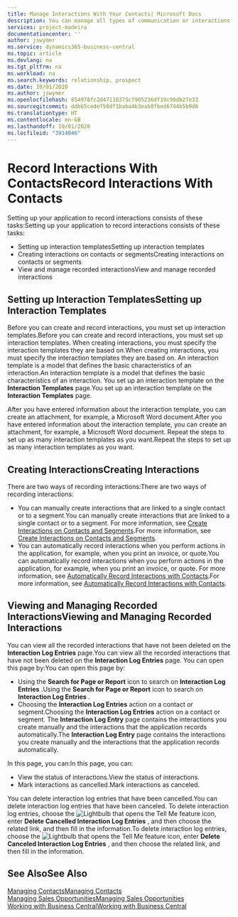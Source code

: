 ```yaml
---
title: Manage Interactions With Your Contacts| Microsoft Docs
description: You can manage all types of communication or interactions between your company and your contacts, for example, letters, phone calls, meetings, and so on.
services: project-madeira
documentationcenter: ''
author: jswymer
ms.service: dynamics365-business-central
ms.topic: article
ms.devlang: na
ms.tgt_pltfrm: na
ms.workload: na
ms.search.keywords: relationship, prospect
ms.date: 10/01/2020
ms.author: jswymer
ms.openlocfilehash: 854970fc2d47110375cf905236df19c90db27e33
ms.sourcegitcommit: ddbb5cede750df1baba4b3eab8fbed6744b5b9d6
ms.translationtype: HT
ms.contentlocale: en-GB
ms.lasthandoff: 10/01/2020
ms.locfileid: "3914046"
---
```

# <a name="record-interactions-with-contacts"></a><span data-ttu-id="4bc3f-103">Record Interactions With Contacts</span><span class="sxs-lookup"><span data-stu-id="4bc3f-103">Record Interactions With Contacts</span></span>
<span data-ttu-id="4bc3f-104">Setting up your application to record interactions consists of these tasks:</span><span class="sxs-lookup"><span data-stu-id="4bc3f-104">Setting up your application to record interactions consists of these tasks:</span></span>

* <span data-ttu-id="4bc3f-105">Setting up interaction templates</span><span class="sxs-lookup"><span data-stu-id="4bc3f-105">Setting up interaction templates</span></span>  
* <span data-ttu-id="4bc3f-106">Creating interactions on contacts or segments</span><span class="sxs-lookup"><span data-stu-id="4bc3f-106">Creating interactions on contacts or segments</span></span>  
* <span data-ttu-id="4bc3f-107">View and manage recorded interactions</span><span class="sxs-lookup"><span data-stu-id="4bc3f-107">View and manage recorded interactions</span></span>  

##  <a name="setting-up-interaction-templates"></a><span data-ttu-id="4bc3f-108">Setting up Interaction Templates</span><span class="sxs-lookup"><span data-stu-id="4bc3f-108">Setting up Interaction Templates</span></span>
<span data-ttu-id="4bc3f-109">Before you can create and record interactions, you must set up interaction templates.</span><span class="sxs-lookup"><span data-stu-id="4bc3f-109">Before you can create and record interactions, you must set up interaction templates.</span></span> <span data-ttu-id="4bc3f-110">When creating interactions, you must specify the interaction templates they are based on.</span><span class="sxs-lookup"><span data-stu-id="4bc3f-110">When creating interactions, you must specify the interaction templates they are based on.</span></span> <span data-ttu-id="4bc3f-111">An interaction template is a model that defines the basic characteristics of an interaction.</span><span class="sxs-lookup"><span data-stu-id="4bc3f-111">An interaction template is a model that defines the basic characteristics of an interaction.</span></span>
<span data-ttu-id="4bc3f-112">You set up an interaction template on the **Interaction Templates** page.</span><span class="sxs-lookup"><span data-stu-id="4bc3f-112">You set up an interaction template on the **Interaction Templates** page.</span></span>

<span data-ttu-id="4bc3f-113">After you have entered information about the interaction template, you can create an attachment, for example, a Microsoft Word document.</span><span class="sxs-lookup"><span data-stu-id="4bc3f-113">After you have entered information about the interaction template, you can create an attachment, for example, a Microsoft Word document.</span></span> <span data-ttu-id="4bc3f-114">Repeat the steps to set up as many interaction templates as you want.</span><span class="sxs-lookup"><span data-stu-id="4bc3f-114">Repeat the steps to set up as many interaction templates as you want.</span></span>  

## <a name="creating-interactions"></a><span data-ttu-id="4bc3f-115">Creating Interactions</span><span class="sxs-lookup"><span data-stu-id="4bc3f-115">Creating Interactions</span></span>
<span data-ttu-id="4bc3f-116">There are two ways of recording interactions:</span><span class="sxs-lookup"><span data-stu-id="4bc3f-116">There are two ways of recording interactions:</span></span>

* <span data-ttu-id="4bc3f-117">You can manually create interactions that are linked to a single contact or to a segment.</span><span class="sxs-lookup"><span data-stu-id="4bc3f-117">You can manually create interactions that are linked to a single contact or to a segment.</span></span> <span data-ttu-id="4bc3f-118">For more information, see [Create Interactions on Contacts and Segments](marketing-how-create-interactions.md).</span><span class="sxs-lookup"><span data-stu-id="4bc3f-118">For more information, see [Create Interactions on Contacts and Segments](marketing-how-create-interactions.md).</span></span>  
* <span data-ttu-id="4bc3f-119">You can automatically record interactions when you perform actions in the application, for example, when you print an invoice, or quote.</span><span class="sxs-lookup"><span data-stu-id="4bc3f-119">You can automatically record interactions when you perform actions in the application, for example, when you print an invoice, or quote.</span></span> <span data-ttu-id="4bc3f-120">For more information, see [Automatically Record Interactions with Contacts](marketing-auto-record-interactions.md).</span><span class="sxs-lookup"><span data-stu-id="4bc3f-120">For more information, see [Automatically Record Interactions with Contacts](marketing-auto-record-interactions.md).</span></span>

## <a name="viewing-and-managing-recorded-interactions"></a><span data-ttu-id="4bc3f-121">Viewing and Managing Recorded Interactions</span><span class="sxs-lookup"><span data-stu-id="4bc3f-121">Viewing and Managing Recorded Interactions</span></span>
<span data-ttu-id="4bc3f-122">You can view all the recorded interactions that have not been deleted on the **Interaction Log Entries** page.</span><span class="sxs-lookup"><span data-stu-id="4bc3f-122">You can view all the recorded interactions that have not been deleted on the **Interaction Log Entries** page.</span></span> <span data-ttu-id="4bc3f-123">You can open this page by:</span><span class="sxs-lookup"><span data-stu-id="4bc3f-123">You can open this page by:</span></span>

* <span data-ttu-id="4bc3f-124">Using the **Search for Page or Report** icon to search on **Interaction Log Entries** .</span><span class="sxs-lookup"><span data-stu-id="4bc3f-124">Using the **Search for Page or Report** icon to search on **Interaction Log Entries** .</span></span>
* <span data-ttu-id="4bc3f-125">Choosing the **Interaction Log Entries** action on a contact or segment.</span><span class="sxs-lookup"><span data-stu-id="4bc3f-125">Choosing the **Interaction Log Entries** action on a contact or segment.</span></span>
  <span data-ttu-id="4bc3f-126">The **Interaction Log Entry** page contains the interactions you create manually and the interactions that the application records automatically.</span><span class="sxs-lookup"><span data-stu-id="4bc3f-126">The **Interaction Log Entry** page contains the interactions you create manually and the interactions that the application records automatically.</span></span>

<span data-ttu-id="4bc3f-127">In this page, you can:</span><span class="sxs-lookup"><span data-stu-id="4bc3f-127">In this page, you can:</span></span>

* <span data-ttu-id="4bc3f-128">View the status of interactions.</span><span class="sxs-lookup"><span data-stu-id="4bc3f-128">View the status of interactions.</span></span>
* <span data-ttu-id="4bc3f-129">Mark interactions as cancelled.</span><span class="sxs-lookup"><span data-stu-id="4bc3f-129">Mark interactions as canceled.</span></span>

<span data-ttu-id="4bc3f-130">You can delete interaction log entries that have been cancelled.</span><span class="sxs-lookup"><span data-stu-id="4bc3f-130">You can delete interaction log entries that have been canceled.</span></span> <span data-ttu-id="4bc3f-131">To delete interaction log entries, choose the ![Lightbulb that opens the Tell Me feature](media/ui-search/search_small.png "Tell me what you want to do") icon, enter **Delete Cancelled Interaction Log Entries** , and then choose the related link, and then fill in the information.</span><span class="sxs-lookup"><span data-stu-id="4bc3f-131">To delete interaction log entries, choose the ![Lightbulb that opens the Tell Me feature](media/ui-search/search_small.png "Tell me what you want to do") icon, enter **Delete Canceled Interaction Log Entries** , and then choose the related link, and then fill in the information.</span></span>

## <a name="see-also"></a><span data-ttu-id="4bc3f-132">See Also</span><span class="sxs-lookup"><span data-stu-id="4bc3f-132">See Also</span></span>
[<span data-ttu-id="4bc3f-133">Managing Contacts</span><span class="sxs-lookup"><span data-stu-id="4bc3f-133">Managing Contacts</span></span>](marketing-contacts.md)  
[<span data-ttu-id="4bc3f-134">Managing Sales Opportunities</span><span class="sxs-lookup"><span data-stu-id="4bc3f-134">Managing Sales Opportunities</span></span>](marketing-manage-sales-opportunities.md)  
[<span data-ttu-id="4bc3f-135">Working with Business Central</span><span class="sxs-lookup"><span data-stu-id="4bc3f-135">Working with Business Central</span></span>](ui-work-product.md)  
